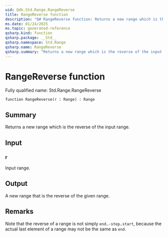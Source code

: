```yaml
---
uid: Qdk.Std.Range.RangeReverse
title: RangeReverse function
description: "Q# RangeReverse function: Returns a new range which is the reverse of the input range."
ms.date: 01/24/2025
ms.topic: generated-reference
qsharp.kind: function
qsharp.package: __Std__
qsharp.namespace: Std.Range
qsharp.name: RangeReverse
qsharp.summary: "Returns a new range which is the reverse of the input range."
---
```


# RangeReverse function

Fully qualified name: Std.Range.RangeReverse

```qsharp
function RangeReverse(r : Range) : Range
```

## Summary
Returns a new range which is the reverse of the input range.

## Input
### r
Input range.

## Output
A new range that is the reverse of the given range.

## Remarks
Note that the reverse of a range is not simply `end`..`-step`..`start`, because
the actual last element of a range may not be the same as `end`.
